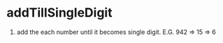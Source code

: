 # addTillSingleDigit

1. add the each number until it becomes single digit. 
    E.G. 942 => 15 => 6